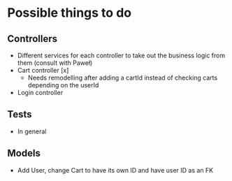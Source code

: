 # Possible things to do
## Controllers
- Different services for each controller to take out the business logic from them (consult with Paweł)
- Cart controller [x]
    - Needs remodelling after adding a cartId instead of checking carts depending on the userId
- Login controller

## Tests
- In general

## Models
- Add User, change Cart to have its own ID and have user ID as an FK 